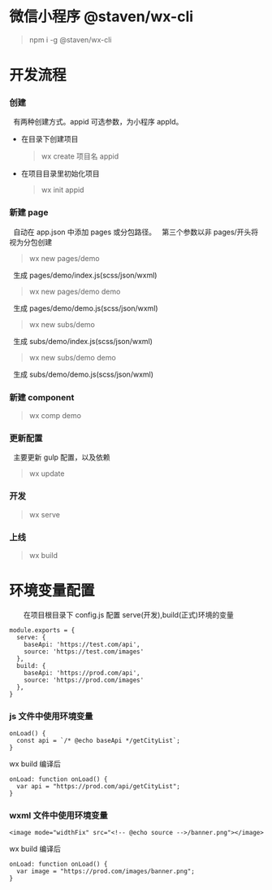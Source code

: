 # 微信小程序 @staven/wx-cli

> npm i -g @staven/wx-cli

# 开发流程

### 创建

&nbsp;&nbsp;有两种创建方式。appid 可选参数，为小程序 appId。

- 在目录下创建项目

  > wx create 项目名 appid

- 在项目目录里初始化项目
  > wx init appid

### 新建 page

&nbsp;&nbsp;自动在 app.json 中添加 pages 或分包路径。
&nbsp;&nbsp;第三个参数以非 pages/开头将视为分包创建

> wx new pages/demo

&nbsp;&nbsp;生成 pages/demo/index.js(scss/json/wxml)

> wx new pages/demo demo

&nbsp;&nbsp;生成 pages/demo/demo.js(scss/json/wxml)

> wx new subs/demo

&nbsp;&nbsp;生成 subs/demo/index.js(scss/json/wxml)

> wx new subs/demo demo

&nbsp;&nbsp;生成 subs/demo/demo.js(scss/json/wxml)

### 新建 component

> wx comp demo

### 更新配置

&nbsp;&nbsp;主要更新 gulp 配置，以及依赖

> wx update

### 开发

> wx serve

### 上线

> wx build

# 环境变量配置

&emsp;&emsp;在项目根目录下 config.js 配置 serve(开发),build(正式)环境的变量

```
module.exports = {
  serve: {
    baseApi: 'https://test.com/api',
    source: 'https://test.com/images'
  },
  build: {
    baseApi: 'https://prod.com/api',
    source: 'https://prod.com/images'
  },
}

```

### js 文件中使用环境变量

```
onLoad() {
  const api = `/* @echo baseApi */getCityList`;
}
```

wx build 编译后

```
onLoad: function onLoad() {
  var api = "https://prod.com/api/getCityList";
}
```

### wxml 文件中使用环境变量

```
<image mode="widthFix" src="<!-- @echo source -->/banner.png"></image>
```

wx build 编译后

```
onLoad: function onLoad() {
  var image = "https://prod.com/images/banner.png";
}
```
